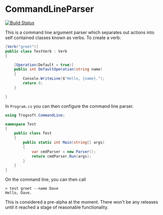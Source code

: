 # CommandLineParser

[![Build Status](https://dev.azure.com/trogsoft-ltd/Trogsoft.CommandLineParser/_apis/build/status/Trogsoft.CommandLineParser?branchName=develop)](https://dev.azure.com/trogsoft-ltd/Trogsoft.CommandLineParser/_build/latest?definitionId=8&branchName=develop)

This is a command line argument parser which separates out actions into self contained classes known as verbs.  To create a verb:

```c#
[Verb("greet")]
public class TestVerb : Verb 
{

	[Operation(Default = true)]
	public int DefaultOperation(string name) 
	{
		Console.WriteLine($"Hello, {name}.");
		return 0;
	}

}
```

In `Program.cs` you can then configure the command line parser.

```c#
using Trogsoft.CommandLine;

namespace Test 
{
	public class Test 
	{
		public static int Main(string[] args) 
		{
			var cmdParser = new Parser();
			return cmdParser.Run(args);
		}
	}
}

```

On the command line, you can then call

```
> test greet --name Dave
Hello, Dave.
```

This is considered a pre-alpha at the moment.  There won't be any releases until it reached a stage of reasonable functionality.